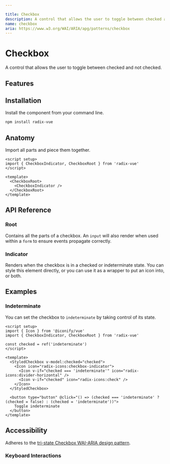```yaml
---

title: Checkbox
description: A control that allows the user to toggle between checked and not checked.
name: checkbox
aria: https://www.w3.org/WAI/ARIA/apg/patterns/checkbox
---
```


<script setup> 
import DemoCheckbox from '../../components/demo/Checkbox/index.vue' 
</script>

# Checkbox

<Description>
A control that allows the user to toggle between checked and not checked.
</Description>

<HeroContainer folder="Checkbox">
<DemoCheckbox />
<template v-slot:codeSlot>
<HeroCodeGroup>
<div filename="index.vue">

<<< ../../components/demo/Checkbox/index.vue

</div>
<div filename="tailwind.config.js">

<<< ../../components/demo/Checkbox/tailwind.config.js

</div>
</HeroCodeGroup>
</template>
</HeroContainer>

## Features

<Highlights
  :features="[
    'Supports indeterminate state.',
    'Full keyboard navigation.',
    'Can be controlled or uncontrolled.',
  ]"
/>

## Installation

Install the component from your command line.

```bash
npm install radix-vue
```

## Anatomy

Import all parts and piece them together.

```vue
<script setup>
import { CheckboxIndicator, CheckboxRoot } from 'radix-vue'
</script>

<template>
  <CheckboxRoot>
    <CheckboxIndicator />
  </CheckboxRoot>
</template>
```

## API Reference

### Root

Contains all the parts of a checkbox. An `input` will also render when used within a `form` to ensure events propagate correctly.

<PropsTable
  :data="[
    {
      name: 'asChild',
      required: false,
      type: 'boolean',
      default: 'false',
      description: 'Change the default rendered element for the one passed as a child, merging their props and behavior.<br><br>Read our <a href=&quot;/guides/composition&quot;>Composition</a> guide for more details.',
    },
    {
      name: 'defaultChecked',
      type: 'boolean',
      description:
        'The checked state of the checkbox when it is initially rendered. Use when you do not need to control its checked state.',
    },
    {
      name: 'checked',
      type: 'boolean',
      description: '<span> The controlled checked state of the checkbox Must be binded with <Code>v-model</Code>.</span>',
    },
    {
      name: 'disabled',
      type: 'boolean',
      description: '<span> When <Code>true</Code>, prevents the user from interacting with the checkbox </span>',
    },
    {
      name: 'required',
      type: 'boolean',
      description: '<span> When <Code>true</Code>, indicates that the user must check the checkbox before the owning form can be submitted.</span>',
    },
    {
      name: 'name',
      type: 'string',
      description:
        'The name of the checkbox Submitted with its owning form as part of a name/value pair.',
    },
    {
      name: 'value',
      type: 'string',
      default: 'on',
      description: '<span> The value given as data when submitted with a <Code>name</Code>.</span>',
    },
  ]"
/>

<EmitsTable 
  :data="[
    {
      name: '@update:checked',
      type: '(value: boolean) => void',
      description: 'Event handler called when the checked state of the checkbox changes.'
    }
  ]" 
/>


<DataAttributesTable
  :data="[
    {
      attribute: '[data-state]',
      values: ['checked', 'unchecked', 'indeterminate'],
    },
    {
      attribute: '[data-disabled]',
      values: 'Present when disabled',
    },
  ]"
/>

### Indicator

Renders when the checkbox is in a checked or indeterminate state. You can style this element directly, or you can use it as a wrapper to put an icon into, or both.

<PropsTable
  :data="[
    {
      name: 'asChild',
      required: false,
      type: 'boolean',
      default: 'false',
      description: 'Change the default rendered element for the one passed as a child, merging their props and behavior.<br><br>Read our <a href=&quot;/guides/composition&quot;>Composition</a> guide for more details.',
    },
  ]"
/>

<DataAttributesTable
  :data="[
    {
      attribute: '[data-state]',
      values: ['checked', 'unchecked', 'indeterminate'],
    },
    {
      attribute: '[data-disabled]',
      values: 'Present when disabled',
    },
  ]"
/>

## Examples

### Indeterminate

You can set the checkbox to `indeterminate` by taking control of its state.

```vue line=5,9-14,16-18
<script setup>
import { Icon } from '@iconify/vue'
import { CheckboxIndicator, CheckboxRoot } from 'radix-vue'

const checked = ref('indeterminate')
</script>

<template>
  <StyledCheckbox v-model:checked="checked">
    <Icon icon="radix-icons:checkbox-indicator">
      <Icon v-if="checked === 'indeterminate'" icon="radix-icons:divider-horizontal" />
      <Icon v-if="checked" icon="radix-icons:check" />
    </Icon>
  </StyledCheckbox>

  <button type="button" @click="() => (checked === 'indeterminate' ? (checked = false) : (checked = 'indeterminate'))">
    Toggle indeterminate
  </button>
</template>
```

## Accessibility

Adheres to the [tri-state Checkbox WAI-ARIA design pattern](https://www.w3.org/WAI/ARIA/apg/patterns/checkbox).

### Keyboard Interactions

<KeyboardTable
  :data="[
    {
      keys: ['Space'],
      description: 'Checks/unchecks the checkbox',
    },
  ]"
/>

